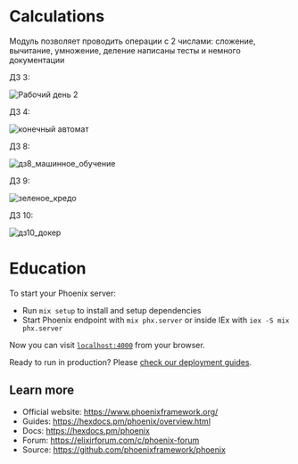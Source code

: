 # Calculations

Модуль позволяет проводить операции с 2 числами: сложение, вычитание, умножение, деление
написаны тесты и немного документации

ДЗ 3:

![Рабочий день 2](https://github.com/user-attachments/assets/79e05c3d-446e-4fff-89fe-45a210c74f98)

ДЗ 4:

![конечный автомат](https://github.com/user-attachments/assets/ed9e4ba3-0170-450e-bdde-8b0a4cd0f101)

ДЗ 8:

![дз8_машинное_обучение](https://github.com/user-attachments/assets/012e8eaa-f59e-49e9-9830-de9c2d695739)

ДЗ 9:

![зеленое_кредо](https://github.com/user-attachments/assets/e1decd8a-c034-40e9-a24f-240f66e95d2e)

ДЗ 10:

![дз10_докер](https://github.com/user-attachments/assets/d223b2e0-9fe5-4899-8a25-acc2312e1934)


# Education

To start your Phoenix server:

  * Run `mix setup` to install and setup dependencies
  * Start Phoenix endpoint with `mix phx.server` or inside IEx with `iex -S mix phx.server`

Now you can visit [`localhost:4000`](http://localhost:4000) from your browser.

Ready to run in production? Please [check our deployment guides](https://hexdocs.pm/phoenix/deployment.html).

## Learn more

  * Official website: https://www.phoenixframework.org/
  * Guides: https://hexdocs.pm/phoenix/overview.html
  * Docs: https://hexdocs.pm/phoenix
  * Forum: https://elixirforum.com/c/phoenix-forum
  * Source: https://github.com/phoenixframework/phoenix

